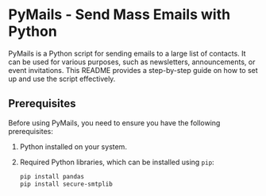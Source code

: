 # PyMails - Send Mass Emails with Python

PyMails is a Python script for sending emails to a large list of contacts. It can be used for various purposes, such as newsletters, announcements, or event invitations. This README provides a step-by-step guide on how to set up and use the script effectively.

## Prerequisites

Before using PyMails, you need to ensure you have the following prerequisites:

1. Python installed on your system.
2. Required Python libraries, which can be installed using `pip`:

   ```bash
   pip install pandas
   pip install secure-smtplib
